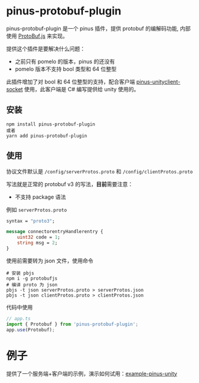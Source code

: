 pinus-protobuf-plugin
====================

pinus-protobuf-plugin 是一个 pinus 插件，提供 protobuf 的编解码功能, 内部使用 [ProtoBuf.js](https://www.npmjs.com/package/protobufjs) 来实现。

提供这个插件是要解决什么问题：
* 之前只有 pomelo 的版本，pinus 的还没有
* pomelo 版本不支持 bool 类型和 64 位整型

此插件增加了对 bool 和 64 位整型的支持，配合客户端 [pinus-unityclient-socket](https://github.com/bruce48x/pomelo-unityclient-socket) 使用，此客户端是 C# 编写提供给 unity 使用的。

## 安装

```
npm install pinus-protobuf-plugin
或者
yarn add pinus-protobuf-plugin
```

## 使用

协议文件默认是 `/config/serverProtos.proto` 和 `/config/clientProtos.proto`

写法就是正常的 protobuf v3 的写法，<strong>目前</strong>需要注意：
* 不支持 package 语法

例如 `serverProtos.proto`

```proto
syntax = "proto3";

message connectorentryHandlerentry {
    uint32 code = 1;
    string msg = 2;
}
```

使用前需要转为 json 文件，使用命令
```shell
# 安装 pbjs
npm i -g protobufjs
# 编译 proto 为 json
pbjs -t json serverProtos.proto > serverProtos.json
pbjs -t json clientProtos.proto > clientProtos.json
```

代码中使用
```typescript
// app.ts
import { Protobuf } from 'pinus-protobuf-plugin';
app.use(Protobuf);
```

# 例子
提供了一个服务端+客户端的示例，演示如何试用：[example-pinus-unity](https://github.com/bruce48x/example-pinus-unity-client)
